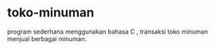 # toko-minuman
program sederhana menggunakan bahasa C , transaksi toko minuman menjual berbagai minuman.
